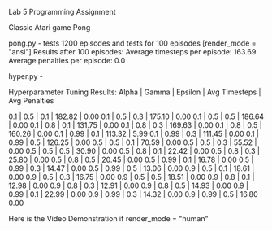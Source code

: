 Lab 5 Programming Assignment

Classic Atari game Pong

pong.py - tests 1200 episodes and tests for 100 episodes [render_mode = "ansi"]
Results after 100 episodes:
Average timesteps per episode: 163.69
Average penalties per episode: 0.0


hyper.py - 

Hyperparameter Tuning Results:
Alpha | Gamma | Epsilon | Avg Timesteps | Avg Penalties

0.1   | 0.5   | 0.1     | 182.82         | 0.00
0.1   | 0.5   | 0.3     | 175.10         | 0.00
0.1   | 0.5   | 0.5     | 186.64         | 0.00
0.1   | 0.8   | 0.1     | 131.75         | 0.00
0.1   | 0.8   | 0.3     | 169.63         | 0.00
0.1   | 0.8   | 0.5     | 160.26         | 0.00
0.1   | 0.99  | 0.1     | 113.32         | 5.99
0.1   | 0.99  | 0.3     | 111.45         | 0.00
0.1   | 0.99  | 0.5     | 126.25         | 0.00
0.5   | 0.5   | 0.1     | 70.59          | 0.00
0.5   | 0.5   | 0.3     | 55.52          | 0.00
0.5   | 0.5   | 0.5     | 30.90          | 0.00
0.5   | 0.8   | 0.1     | 22.42          | 0.00
0.5   | 0.8   | 0.3     | 25.80          | 0.00
0.5   | 0.8   | 0.5     | 20.45          | 0.00
0.5   | 0.99  | 0.1     | 16.78          | 0.00
0.5   | 0.99  | 0.3     | 14.47          | 0.00
0.5   | 0.99  | 0.5     | 13.06          | 0.00
0.9   | 0.5   | 0.1     | 18.61          | 0.00
0.9   | 0.5   | 0.3     | 16.75          | 0.00
0.9   | 0.5   | 0.5     | 18.51          | 0.00
0.9   | 0.8   | 0.1     | 12.98          | 0.00
0.9   | 0.8   | 0.3     | 12.91          | 0.00
0.9   | 0.8   | 0.5     | 14.93          | 0.00
0.9   | 0.99  | 0.1     | 22.99          | 0.00
0.9   | 0.99  | 0.3     | 14.32          | 0.00
0.9   | 0.99  | 0.5     | 16.80          | 0.00






Here is the Video Demonstration if render_mode = "human"
